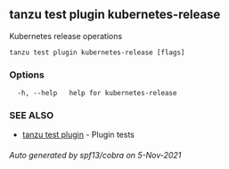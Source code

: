 ## tanzu test plugin kubernetes-release

Kubernetes release operations

```
tanzu test plugin kubernetes-release [flags]
```

### Options

```
  -h, --help   help for kubernetes-release
```

### SEE ALSO

* [tanzu test plugin](tanzu_test_plugin.md)	 - Plugin tests

###### Auto generated by spf13/cobra on 5-Nov-2021
